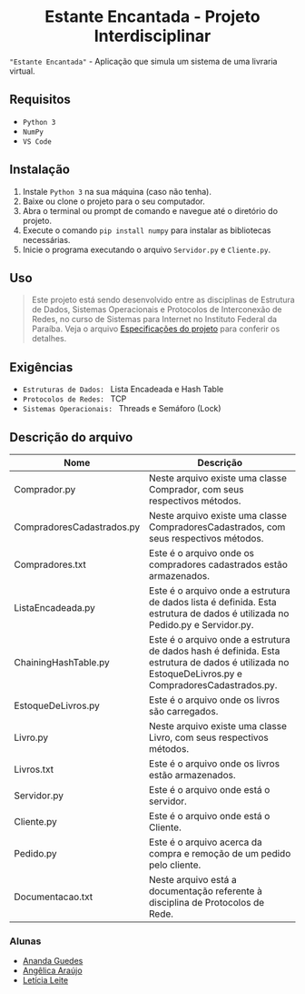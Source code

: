 <h1 align="center">Estante Encantada - Projeto Interdisciplinar</h1>


`"Estante Encantada"` - Aplicação que simula um sistema de uma livraria virtual. 

## Requisitos
+ `Python 3`
+ `NumPy`
+ `VS Code`

## Instalação
1. Instale `Python 3` na sua máquina (caso não tenha).
2. Baixe ou clone o projeto para o seu computador.
3. Abra o terminal ou prompt de comando e navegue até o diretório do projeto.
4. Execute o comando `pip install numpy` para instalar as bibliotecas necessárias.
5. Inicie o programa executando o arquivo `Servidor.py` e `Cliente.py`.

## Uso
> Este projeto está sendo desenvolvido entre as disciplinas de Estrutura de Dados, Sistemas Operacionais e Protocolos de Interconexão de Redes, no curso de Sistemas para Internet no Instituto Federal da Paraíba. Veja o arquivo [Especificações do projeto](https://docs.google.com/document/d/1FZBZ8_yj2_KbW5qPUHh2yBUGZ-x6_cQPvE1VKb37pR0/edit?usp=sharing) para conferir os detalhes.


## Exigências
+ `Estruturas de Dados: ` Lista Encadeada e Hash Table
+ `Protocolos de Redes: ` TCP
+ `Sistemas Operacionais: ` Threads e Semáforo (Lock)


## Descrição do arquivo
| Nome | Descrição |
| ------ | ----------- |
| Comprador.py | Neste arquivo existe uma classe Comprador, com seus respectivos métodos.|
| CompradoresCadastrados.py | Neste arquivo existe uma classe CompradoresCadastrados, com seus respectivos métodos.|
| Compradores.txt | Este é o arquivo onde os compradores cadastrados estão armazenados.|
| ListaEncadeada.py | Este é o arquivo onde a estrutura de dados lista é definida. Esta estrutura de dados é utilizada no Pedido.py e Servidor.py. |
| ChainingHashTable.py | Este é o arquivo onde a estrutura de dados hash é definida. Esta estrutura de dados é utilizada no EstoqueDeLivros.py e CompradoresCadastrados.py. |
| EstoqueDeLivros.py | Este é o arquivo onde os livros são carregados.|
| Livro.py | Neste arquivo existe uma classe Livro, com seus respectivos métodos.|
| Livros.txt | Este é o arquivo onde os livros estão armazenados.|
| Servidor.py | Este é o arquivo onde está o servidor.|
| Cliente.py | Este é o arquivo onde está o Cliente.|
| Pedido.py | Este é o arquivo acerca da compra e remoção de um pedido pelo cliente.|
| Documentacao.txt | Neste arquivo está a documentação referente à disciplina de Protocolos de Rede.|


### Alunas

- [Ananda Guedes](https://github.com/agu3des)
- [Angêlica Araújo](https://github.com/araujo-angel)
- [Letícia Leite](https://github.com/l-e-t-i-c-i-a)
